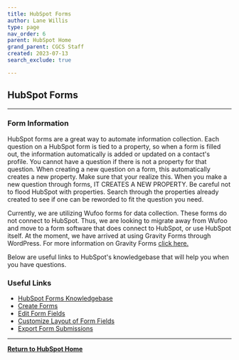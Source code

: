 ```yaml
---
title: HubSpot Forms
author: Lane Willis
type: page
nav_order: 6
parent: HubSpot Home
grand_parent: CGCS Staff
created: 2023-07-13
search_exclude: true

---
```


## HubSpot Forms

---

### Form Information

HubSpot forms are a great way to automate information collection. Each question on a HubSpot form is tied to a property, so when a form is filled out, the information automatically is added or updated on a contact's profile. You cannot have a question if there is not a property for that question. When creating a new question on a form, this automatically creates a new property. Make sure that your realize this. When you make a new question through forms, IT CREATES A NEW PROPERTY. Be careful not to flood HubSpot with properties. Search through the properties already created to see if one can be reworded to fit the question you need.  

Currently, we are utilizing Wufoo forms for data collection. These forms do not connect to HubSpot. Thus, we are looking to migrate away from Wufoo and move to a form software that does connect to HubSpot, or use HubSpot itself. At the moment, we have arrived at using Gravity Forms through WordPress. For more information on Gravity Forms [click here.](/missions-center/cgcs-staff-information/wordpress/wordpress-forms.html)  

Below are useful links to HubSpot's knowledgebase that will help you when you have questions.

### Useful Links

* [HubSpot Forms Knowledgebase](https://knowledge.hubspot.com/marketing-tools/topics#forms)
* [Create Forms](https://knowledge.hubspot.com/forms/create-forms)
* [Edit Form Fields](https://knowledge.hubspot.com/forms/edit-your-form-fields)
* [Customize Layout of Form Fields](https://knowledge.hubspot.com/forms/customize-the-layout-of-your-form-fields)
* [Export Form Submissions](https://knowledge.hubspot.com/forms/export-form-submissions)

---

**[Return to HubSpot Home](/missions-center/cgcs-staff-information/hubspot/hubspot.html)**